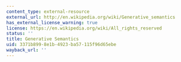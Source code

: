 ```yaml
---
content_type: external-resource
external_url: http://en.wikipedia.org/wiki/Generative_semantics
has_external_license_warning: true
license: https://en.wikipedia.org/wiki/All_rights_reserved
status: ''
title: Generative Semantics
uid: 3371b899-8e1b-4923-ba57-115f96d65ebe
wayback_url: ''
---
```

